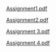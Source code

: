 [Assignment1.pdf](https://github.com/Ajmean/Exploratory-Analysis-Of-Rain-Fall-Data-In-India-For-Agriculture/files/15036188/Assignment1.pdf)

[Assignment2.pdf](https://github.com/Ajmean/Exploratory-Analysis-Of-Rain-Fall-Data-In-India-For-Agriculture/files/15036189/Assignment2.pdf)

[Assignment 3.pdf](https://github.com/Ajmean/Exploratory-Analysis-Of-Rain-Fall-Data-In-India-For-Agriculture/files/15036191/Assignment.3.pdf)

[Assignment 4.pdf](https://github.com/Ajmean/Exploratory-Analysis-Of-Rain-Fall-Data-In-India-For-Agriculture/files/15036192/Assignment.4.pdf)
